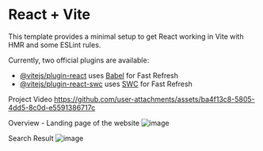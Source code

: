 # React + Vite

This template provides a minimal setup to get React working in Vite with HMR and some ESLint rules.

Currently, two official plugins are available:

- [@vitejs/plugin-react](https://github.com/vitejs/vite-plugin-react/blob/main/packages/plugin-react/README.md) uses [Babel](https://babeljs.io/) for Fast Refresh
- [@vitejs/plugin-react-swc](https://github.com/vitejs/vite-plugin-react-swc) uses [SWC](https://swc.rs/) for Fast Refresh









Project Video
https://github.com/user-attachments/assets/ba4f13c8-5805-4dd5-8c0d-e5591386717c










Overview - Landing page of the website
![image](https://github.com/user-attachments/assets/2572e9ba-d969-475f-8ea1-bf2d3798fc92)





Search Result
![image](https://github.com/user-attachments/assets/f9b6892c-d62d-407e-a4d8-8d935aac68a8)




